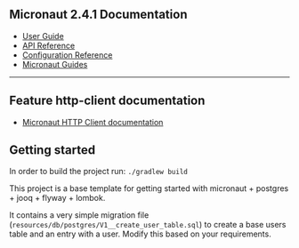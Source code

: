 ## Micronaut 2.4.1 Documentation

- [User Guide](https://docs.micronaut.io/2.4.1/guide/index.html)
- [API Reference](https://docs.micronaut.io/2.4.1/api/index.html)
- [Configuration Reference](https://docs.micronaut.io/2.4.1/guide/configurationreference.html)
- [Micronaut Guides](https://guides.micronaut.io/index.html)
---

## Feature http-client documentation

- [Micronaut HTTP Client documentation](https://docs.micronaut.io/latest/guide/index.html#httpClient)

## Getting started

In order to build the project run:
`./gradlew build`

This project is a base template for getting started with 
micronaut + postgres + jooq + flyway + lombok.

It contains a very simple migration file (`resources/db/postgres/V1__create_user_table.sql`) 
to create a base users table and 
an entry with a user. Modify this based on your requirements.

